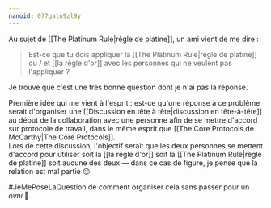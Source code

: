 ```yaml
---
nanoid: 077qatu9zl9y
---
```

Au sujet de [[The Platinum Rule|règle de platine]], un ami vient de me dire :

> Est-ce que tu dois appliquer la [[The Platinum Rule|règle de platine]] ou / et [[la règle d'or]] avec les personnes qui ne veulent pas l'appliquer ?

Je trouve que c'est une très bonne question dont je n'ai pas la réponse.

Première idée qui me vient à l'esprit : est-ce qu'une réponse à ce problème serait d'organiser une [[Discussion en tête à tête|discussion en tête-à-tête]] au début de la collaboration avec une personne afin de se mettre d'accord sur protocole de travail, dans le même esprit que [[The Core Protocols de McCarthy|The Core Protocols]].  
Lors de cette discussion, l'objectif serait que les deux personnes se mettent d'accord pour utiliser soit la [[la règle d'or]] soit la [[The Platinum Rule|règle de platine]] soit aucune des deux — dans ce cas de figure, je pense que la relation est mal partie 😉.

#JeMePoseLaQuestion de comment organiser cela sans passer pour un *ovni* 🤔.
